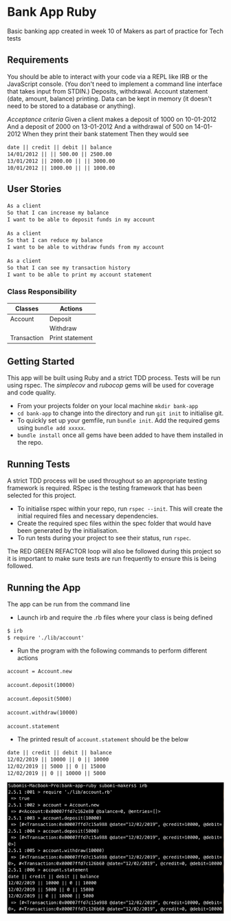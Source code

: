 # Bank App Ruby
Basic banking app created in week 10 of Makers as part of practice for Tech tests

Requirements
-----
You should be able to interact with your code via a REPL like IRB or the JavaScript console. (You don't need to implement a command line interface that takes input from STDIN.)
Deposits, withdrawal.
Account statement (date, amount, balance) printing.
Data can be kept in memory (it doesn't need to be stored to a database or anything).

*Acceptance criteria*
Given a client makes a deposit of 1000 on 10-01-2012
And a deposit of 2000 on 13-01-2012
And a withdrawal of 500 on 14-01-2012
When they print their bank statement
Then they would see

```
date || credit || debit || balance
14/01/2012 || || 500.00 || 2500.00
13/01/2012 || 2000.00 || || 3000.00
10/01/2012 || 1000.00 || || 1000.00
```

User Stories
----
```
As a client
So that I can increase my balance
I want to be able to deposit funds in my account

As a client
So that I can reduce my balance
I want to be able to withdraw funds from my account

As a client
So that I can see my transaction history
I want to be able to print my account statement
```

### Class Responsibility

| Classes | Actions|
| ------------- | ------------- |
| Account  | Deposit |
|  | Withdraw  |
| Transaction | Print statement

Getting Started
----
This app will be built using Ruby and a strict TDD process. Tests will be run using rspec. The *simplecov* and *rubocop* gems will be used for coverage and code quality.

* From your projects folder on your local machine `mkdir bank-app`
* `cd bank-app` to change into the directory and run `git init` to initialise git.
* To quickly set up your gemfile, run `bundle init`. Add the required gems using `bundle add xxxxx`.
* `bundle install` once all gems have been added to have them installed in the repo.

Running Tests
----
A strict TDD process will be used throughout so an appropriate testing framework is required. RSpec is the testing framework that has been selected for this project.

* To initialise rspec within your repo, run `rspec --init`. This will create the initial required files and necessary dependencies.
* Create the required spec files within the spec folder that would have been generated by the initialisation.
* To run tests during your project to see their status, run `rspec`.

The RED GREEN REFACTOR loop will also be followed during this project so it is important to make sure tests are run frequently to ensure this is being followed.

Running the App
----
The app can be run from the command line

* Launch irb and require the .rb files where your class is being defined
```
$ irb
$ require './lib/account'
```
 * Run the program with the following commands to perform different actions
 ```
account = Account.new

account.deposit(10000)

account.deposit(5000)

account.withdraw(10000)

account.statement
 ```
 * The printed result of `account.statement` should be the below
 ```
 date || credit || debit || balance
 12/02/2019 || 10000 || 0 || 10000
 12/02/2019 || 5000 || 0 || 15000
 12/02/2019 || 0 || 10000 || 5000
 ```
 ![Screenshot](Screenshot.png)
